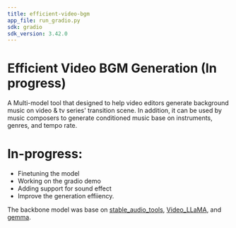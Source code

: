 ```yaml
---
title: efficient-video-bgm
app_file: run_gradio.py
sdk: gradio
sdk_version: 3.42.0
---
```

# Efficient Video BGM Generation (In progress)

A Multi-model tool that designed to help video editors generate background music on video & tv series' transition scene. In addition, it can be used by music composers to generate conditioned music base on instruments, genres, and tempo rate. 

# In-progress: 
- Finetuning the model 
- Working on the gradio demo 
- Adding support for sound effect 
- Improve the generation effiiency. 

The backbone model was base on [stable_audio_tools](https://github.com/Stability-AI/stable-audio-tools), [Video_LLaMA](https://github.com/DAMO-NLP-SG/Video-LLaMA), and [gemma](https://huggingface.co/google/gemma-7b-it).